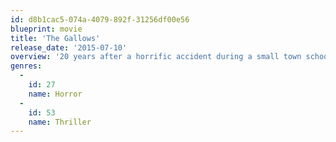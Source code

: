 ```yaml
---
id: d8b1cac5-074a-4079-892f-31256df00e56
blueprint: movie
title: 'The Gallows'
release_date: '2015-07-10'
overview: '20 years after a horrific accident during a small town school play, students at the school resurrect the failed show in a misguided attempt to honor the anniversary of the tragedy - but soon discover that some things are better left alone.'
genres:
  -
    id: 27
    name: Horror
  -
    id: 53
    name: Thriller
---
```

